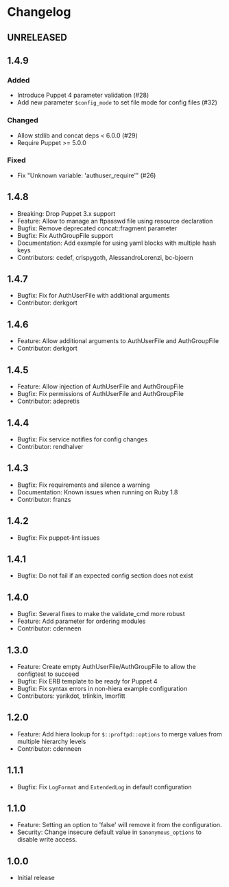 # Changelog

## UNRELEASED

## 1.4.9

### Added
* Introduce Puppet 4 parameter validation (#28)
* Add new parameter `$config_mode` to set file mode for config files (#32)

### Changed
* Allow stdlib and concat deps < 6.0.0  (#29)
* Require Puppet >= 5.0.0

### Fixed
* Fix "Unknown variable: 'authuser_require'" (#26)

## 1.4.8
* Breaking: Drop Puppet 3.x support
* Feature: Allow to manage an ftpasswd file using resource declaration
* Bugfix: Remove deprecated concat::fragment parameter
* Bugfix: Fix AuthGroupFile support
* Documentation: Add example for using yaml blocks with multiple hash keys
* Contributors: cedef, crispygoth, AlessandroLorenzi, bc-bjoern

## 1.4.7
* Bugfix: Fix for AuthUserFile with additional arguments
* Contributor: derkgort

## 1.4.6
* Feature: Allow additional arguments to AuthUserFile and AuthGroupFile
* Contributor: derkgort

## 1.4.5
* Feature: Allow injection of AuthUserFile and AuthGroupFile
* Bugfix: Fix permissions of AuthUserFile and AuthGroupFile
* Contributor: adepretis

## 1.4.4
* Bugfix: Fix service notifies for config changes
* Contributor: rendhalver

## 1.4.3
* Bugfix: Fix requirements and silence a warning
* Documentation: Known issues when running on Ruby 1.8
* Contributor: franzs

## 1.4.2
* Bugfix: Fix puppet-lint issues

## 1.4.1
* Bugfix: Do not fail if an expected config section does not exist

## 1.4.0
* Bugfix: Several fixes to make the validate_cmd more robust
* Feature: Add parameter for ordering modules
* Contributor: cdenneen

## 1.3.0
* Feature: Create empty AuthUserFile/AuthGroupFile to allow the configtest to succeed
* Bugfix: Fix ERB template to be ready for Puppet 4
* Bugfix: Fix syntax errors in non-hiera example configuration
* Contributors: yarikdot, trlinkin, lmorfitt

## 1.2.0
* Feature: Add hiera lookup for `$::proftpd::options` to merge values from multiple hierarchy levels
* Contributor: cdenneen

## 1.1.1
* Bugfix: Fix `LogFormat` and `ExtendedLog` in default configuration

## 1.1.0
* Feature: Setting an option to 'false' will remove it from the configuration.
* Security: Change insecure default value in `$anonymous_options` to disable write access.

## 1.0.0
* Initial release

